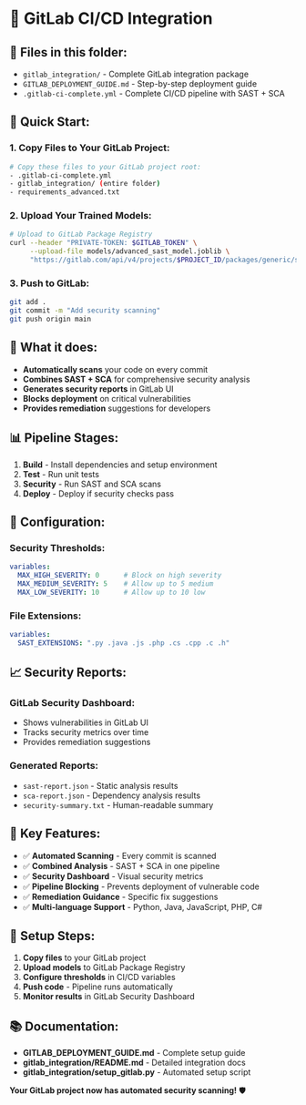 # 🚀 GitLab CI/CD Integration

## 📁 **Files in this folder:**

- `gitlab_integration/` - Complete GitLab integration package
- `GITLAB_DEPLOYMENT_GUIDE.md` - Step-by-step deployment guide
- `.gitlab-ci-complete.yml` - Complete CI/CD pipeline with SAST + SCA

## 🚀 **Quick Start:**

### **1. Copy Files to Your GitLab Project:**
```bash
# Copy these files to your GitLab project root:
- .gitlab-ci-complete.yml
- gitlab_integration/ (entire folder)
- requirements_advanced.txt
```

### **2. Upload Your Trained Models:**
```bash
# Upload to GitLab Package Registry
curl --header "PRIVATE-TOKEN: $GITLAB_TOKEN" \
     --upload-file models/advanced_sast_model.joblib \
     "https://gitlab.com/api/v4/projects/$PROJECT_ID/packages/generic/sast-model/1.0.0/advanced_sast_model.joblib"
```

### **3. Push to GitLab:**
```bash
git add .
git commit -m "Add security scanning"
git push origin main
```

## 🎯 **What it does:**

- **Automatically scans** your code on every commit
- **Combines SAST + SCA** for comprehensive security analysis
- **Generates security reports** in GitLab UI
- **Blocks deployment** on critical vulnerabilities
- **Provides remediation** suggestions for developers

## 📊 **Pipeline Stages:**

1. **Build** - Install dependencies and setup environment
2. **Test** - Run unit tests
3. **Security** - Run SAST and SCA scans
4. **Deploy** - Deploy if security checks pass

## 🔧 **Configuration:**

### **Security Thresholds:**
```yaml
variables:
  MAX_HIGH_SEVERITY: 0      # Block on high severity
  MAX_MEDIUM_SEVERITY: 5    # Allow up to 5 medium
  MAX_LOW_SEVERITY: 10      # Allow up to 10 low
```

### **File Extensions:**
```yaml
variables:
  SAST_EXTENSIONS: ".py .java .js .php .cs .cpp .c .h"
```

## 📈 **Security Reports:**

### **GitLab Security Dashboard:**
- Shows vulnerabilities in GitLab UI
- Tracks security metrics over time
- Provides remediation suggestions

### **Generated Reports:**
- `sast-report.json` - Static analysis results
- `sca-report.json` - Dependency analysis results
- `security-summary.txt` - Human-readable summary

## 🎉 **Key Features:**

- ✅ **Automated Scanning** - Every commit is scanned
- ✅ **Combined Analysis** - SAST + SCA in one pipeline
- ✅ **Security Dashboard** - Visual security metrics
- ✅ **Pipeline Blocking** - Prevents deployment of vulnerable code
- ✅ **Remediation Guidance** - Specific fix suggestions
- ✅ **Multi-language Support** - Python, Java, JavaScript, PHP, C#

## 🔧 **Setup Steps:**

1. **Copy files** to your GitLab project
2. **Upload models** to GitLab Package Registry
3. **Configure thresholds** in CI/CD variables
4. **Push code** - Pipeline runs automatically
5. **Monitor results** in GitLab Security Dashboard

## 📚 **Documentation:**

- **GITLAB_DEPLOYMENT_GUIDE.md** - Complete setup guide
- **gitlab_integration/README.md** - Detailed integration docs
- **gitlab_integration/setup_gitlab.py** - Automated setup script

**Your GitLab project now has automated security scanning!** 🛡️

